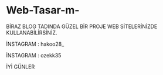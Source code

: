 # Web-Tasar-m-

BİRAZ BLOG TADINDA GÜZEL BİR PROJE WEB SİTELERİNİZDE KULLANABİLİRSİNİZ.

İNSTAGRAM : hakoo28_

İNSTAGRAM : ozekk35

İYİ GÜNLER
